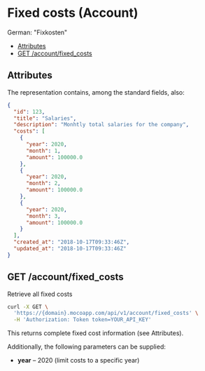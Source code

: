 # Fixed costs (Account)

German: "Fixkosten"

<!-- TOC -->

- [Attributes](#attributes)
- [GET /account/fixed_costs](#get-accountfixed_costs)

<!-- /TOC -->

## Attributes

The representation contains, among the standard fields, also:

```json
{
  "id": 123,
  "title": "Salaries",
  "description": "Monhtly total salaries for the company",
  "costs": [
    {
      "year": 2020,
      "month": 1,
      "amount": 100000.0
    },
    {
      "year": 2020,
      "month": 2,
      "amount": 100000.0
    },
    {
      "year": 2020,
      "month": 3,
      "amount": 100000.0
    }
  ],
  "created_at": "2018-10-17T09:33:46Z",
  "updated_at": "2018-10-17T09:33:46Z"
}
```

## GET /account/fixed_costs

Retrieve all fixed costs

```bash
curl -X GET \
  'https://{domain}.mocoapp.com/api/v1/account/fixed_costs' \
  -H 'Authorization: Token token=YOUR_API_KEY'
```

This returns complete fixed cost information (see Attributes).

Additionally, the following parameters can be supplied:

- **year** – 2020 (limit costs to a specific year)
